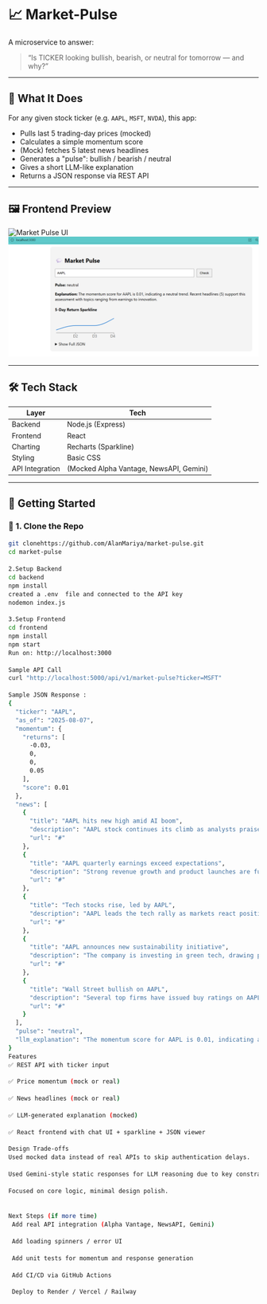 # 📈 Market-Pulse

A microservice to answer:

> “Is TICKER looking bullish, bearish, or neutral for tomorrow — and why?”

---

## 🧠 What It Does

For any given stock ticker (e.g. `AAPL`, `MSFT`, `NVDA`), this app:
- Pulls last 5 trading-day prices (mocked)
- Calculates a simple momentum score
- (Mock) fetches 5 latest news headlines
- Generates a "pulse": bullish / bearish / neutral
- Gives a short LLM-like explanation
- Returns a JSON response via REST API

---

## 🖼️ Frontend Preview

<img src="[./screenshots/ui-preview.png](https://github.com/AlanMariya/market-pulse/blob/main/Frontend%20Preview%202.png)" alt="Market Pulse UI" width="600"/>
<img src="https://github.com/AlanMariya/market-pulse/blob/main/Frontend%20preview%201.png" >

---

## 🛠️ Tech Stack

| Layer | Tech |
|-------|------|
| Backend | Node.js (Express) |
| Frontend | React |
| Charting | Recharts (Sparkline) |
| Styling | Basic CSS |
| API Integration | (Mocked Alpha Vantage, NewsAPI, Gemini) |

---

## 🚀 Getting Started

### 🔧 1. Clone the Repo

```bash
git clonehttps://github.com/AlanMariya/market-pulse.git
cd market-pulse

2.Setup Backend
cd backend
npm install
created a .env  file and connected to the API key
nodemon index.js

3.Setup Frontend
cd frontend
npm install
npm start
Run on: http://localhost:3000

Sample API Call 
curl "http://localhost:5000/api/v1/market-pulse?ticker=MSFT"

Sample JSON Response :
{
  "ticker": "AAPL",
  "as_of": "2025-08-07",
  "momentum": {
    "returns": [
      -0.03,
      0,
      0,
      0.05
    ],
    "score": 0.01
  },
  "news": [
    {
      "title": "AAPL hits new high amid AI boom",
      "description": "AAPL stock continues its climb as analysts praise its AI innovations.",
      "url": "#"
    },
    {
      "title": "AAPL quarterly earnings exceed expectations",
      "description": "Strong revenue growth and product launches are fueling investor confidence.",
      "url": "#"
    },
    {
      "title": "Tech stocks rise, led by AAPL",
      "description": "AAPL leads the tech rally as markets react positively to global cues.",
      "url": "#"
    },
    {
      "title": "AAPL announces new sustainability initiative",
      "description": "The company is investing in green tech, drawing praise from environmental groups.",
      "url": "#"
    },
    {
      "title": "Wall Street bullish on AAPL",
      "description": "Several top firms have issued buy ratings on AAPL for the coming quarter.",
      "url": "#"
    }
  ],
  "pulse": "neutral",
  "llm_explanation": "The momentum score for AAPL is 0.01, indicating a neutral trend. Recent headlines (5) support this assessment with topics ranging from earnings to innovation."
}
Features
✅ REST API with ticker input

✅ Price momentum (mock or real)

✅ News headlines (mock or real)

✅ LLM-generated explanation (mocked)

✅ React frontend with chat UI + sparkline + JSON viewer

Design Trade-offs
Used mocked data instead of real APIs to skip authentication delays.

Used Gemini-style static responses for LLM reasoning due to key constraints.

Focused on core logic, minimal design polish.


Next Steps (if more time)
 Add real API integration (Alpha Vantage, NewsAPI, Gemini)

 Add loading spinners / error UI

 Add unit tests for momentum and response generation

 Add CI/CD via GitHub Actions

 Deploy to Render / Vercel / Railway

 
